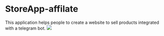 # StoreApp-affilate
This application helps people to create a website to sell products integrated with a telegram bot.
<a href="https://patreon.com/mrbadurakhimov"><img src="https://img.shields.io/endpoint.svg?url=https%3A%2F%2Fshieldsio-patreon.vercel.app%2Fapi%3Fusername%3MrAbdurakhimov%26type%3Dpatrons&style=for-the-badge" /></a>

